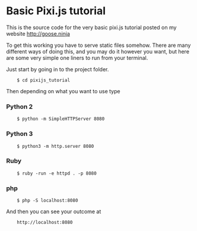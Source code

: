 # Basic Pixi.js tutorial

This is the source code for the very basic pixi.js  tutorial posted on my website http://goose.ninja

To get this working you have to serve static files somehow.
There are many different ways of doing this, and you may do it however you want, but here are some very simple one liners to run from your terminal.

Just start by going in to the project folder.
```
    $ cd pixijs_tutorial
```
Then depending on what you want to use type

### Python 2
```
    $ python -m SimpleHTTPServer 8080
```
### Python 3
```
    $ python3 -m http.server 8080
```
### Ruby 
```
    $ ruby -run -e httpd . -p 8080
```
### php
```
    $ php -S localhost:8080
```

And then you can see your outcome at 
```
    http://localhost:8080
```